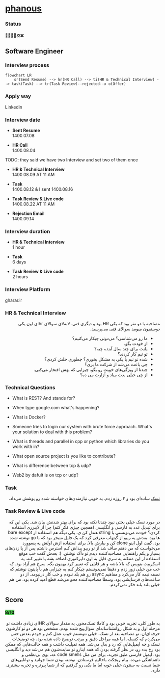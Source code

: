 # [phanous](https://phanous.ir)

### Status
#### 📜📞🔧📝⚖️❌
## Software Engineer
### Interview process
```mermaid
flowchart LR
    sr(Send Resume) --> hr(HR Call) --> ti(HR & Technical Interview) --> task(Task) --> tr(Task Review)--rejected--x o(Offer)
```

### Apply way
Linkedin

### Interview date
- **Sent Resume** <br /> 1400.07.08

- **HR Call**<br /> 1400.08.04

TODO: they said we have two Interview and set two of them once

- **HR & Technical Interview** <br> 1400.08.09 AT 11 AM

- **Task** <br> 1400.08.12 & I sent 1400.08.16

- **Task Review & Live code** <br> 1400.08.22 AT 11 AM

- **Rejection Email** <br /> 1400.09.14

### Interview duration
- **HR & Technical Interview** <br>1 hour

- **Task** <br />6 days

- **Task Review & Live code** <br />2 hours

### Interview Platform
gharar.ir

### HR & Technical Interview
<p dir = "rtl">مصاحبه با دو نفر بود که یکی HR بود و دیگری فنی. لابه‌لای سوالای hrای اون یکی دوستمون میومد سوالای فنی می‌پرسید. </p>

<ul dir="rtl">
<li>ما رو می‌شناسی؟ می‌دونی چیکار می‌کنیم؟</li>
<li>از خودت بگو.</li>
<li>پلنت برای چند سال آینده چیه؟</li>
<li>تو تیم کار کردی؟</li>
<li>شده تو تیم با یکی به مشکل بخوری؟ چطوری حلش کردی؟</li>
<li>چی باعث می‌شه از شرکت ما بری؟</li>
<li>چندتا از ویژگی‌های خوبت رو بگو. چیزایی که بهش افتخار می‌کنی.</li>
<li>از چی خیلی بدت میاد و آزارت می ده؟</li>

</ul>

### Technical Questions
- What is REST? And stands for?

- When type google.com what's happening?

- What is Docker?

- Someone tries to login our system with brute force approach. What's your solution to deal with this problem?

- What is threads and parallel in cpp or python which libraries do you work with in?

- What open source project is you like to contribute?

- What is difference between tcp & udp?

- Web2 by dafult is on tcp or udp?

### Task

<p dir="rtl">
<a href="./Phanous Software Engineer task.pdf">تسک</a>
 ساده‌ای بود و ۴ روزه زدم. به خوبی نیازمندی‌های خواسته شده رو پوشش می‌داد.
</p>

### Task Review & Live code
<p dir="rtl">
در مورد تسک خیلی بحثی نبود چندتا نکته بود که برای بهتر شدنش بیان شد. یکی این که برای تبدیل عدد به فارسی و انگلیسی (همچین چیزی فکر کنم) چرا از لایبرری استفاده کردی؟ خودت می‌تونستی با string هندل کن ی. یکی دیگه هم استفاده از bare except ها بود. بعدش یه ریپو از گیتهاب معرفی کرد که یک فایل منیجر بود که با go نوشته شده بود. گفت اول اینو clone کن و بیارش بالا. برای استفاده ازش اولش یه پسوورد می‌خواست که من دهنم صاف شد از تو ریپو پیداش کنم استرس داشتم پس از پا زدن‌های بسیار و یکم راهنمایی مصاحبه‌کننده دیدم تو داک نوشتن. (: بعدش گفت خب موقع استفاده از این ممکنه یه سری فایل به اون دایرکتوری اضافه بشه یا تغییر کنه. یه اسکریپت بنویس که بالا باشه و هر فایلی که تغییر کرد بهمون بگه. سرچ هم آزاد بود. که خب من خیلی زور زدم و دقیقا نمی‌دونستم چیکار کنم یه چیزایی هم با پایتون نوشتم که نصفه نیمه کار می‌کرد و مفاهیم async رو هم بلد نبودم و خب کار درنیومد. از دو ساعت‌های فرسایشی بود. وسطا مصاحبه‌کننده محو می‌شد قطع امید کرده بود. من هم خیلی بلند بلند فکر نمی‌کردم.
</p>

## Score
<h4><mark style="background-color:#54ca56">8/10</mark></h4>

<p dir="rtl">
به طور کلی، تجربه خوبی بود و کاملا تسک‌محور. یه مقدار سوالای HRای زیادی داشت تو مرحله اول و به شکل روانشناسانه‌ای سوال‌پیچ شده بودم. مشخص بود هر دو تو کارشون حرفه‌ای‌ان. تو مصاحبه بعد از تسک، خیلی نتونستم خوب عمل کنم و خودم بعدش حس می‌کردم که کنسله. اما همه مراحل دقیق و مرتب توضیح داده شده بود، چه توضیحات تسک و چه ایمیل‌هایی که رد و بدل می‌شد. همه تمپلیت‌ داشت و همه حالت‌هایی که ممکن بود رخ بده رو، در نظر گرفته بودن که همه اینارو تو سایت‌شون هم می‌شد دید و انگلیسی بود. ایمیل فارسی طبق تجربه، برای من مثل code smells عه، بوی بی‌نظمی و ناهماهنگی می‌ده. پیام ریجکت‌ باحالیم فرستادن. نوشته بودن شما جوانید و توانایی‌های شما نسبت به سنتون خیلی خوبه اما ما یکی رو گرفتیم که از شما پیرتره و تجربه بیشتری داره.
</p>
